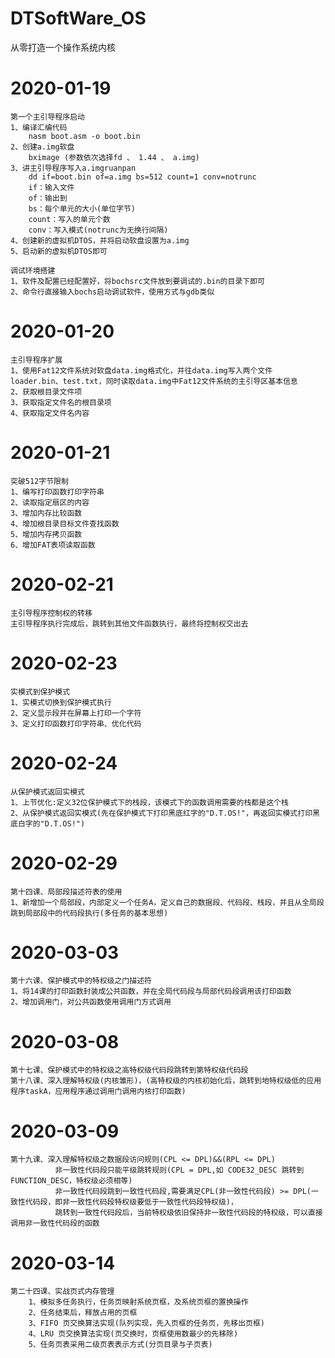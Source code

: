 # DTSoftWare_OS
从零打造一个操作系统内核

# 2020-01-19
	第一个主引导程序启动
	1、编译汇编代码
		nasm boot.asm -o boot.bin
	2、创建a.img软盘
		bximage (参数依次选择fd 、 1.44 、 a.img)
	3、讲主引导程序写入a.imgruanpan
		dd if=boot.bin of=a.img bs=512 count=1 conv=notrunc
		if：输入文件
		of：输出到
		bs：每个单元的大小(单位字节)
		count：写入的单元个数
		conv：写入模式(notrunc为无换行间隔)
	4、创建新的虚拟机DTOS，并将启动软盘设置为a.img
	5、启动新的虚拟机DTOS即可
	
	调试环境搭建
	1、软件及配置已经配置好，将bochsrc文件放到要调试的.bin的目录下即可
	2、命令行直接输入bochs启动调试软件，使用方式与gdb类似

# 2020-01-20
	主引导程序扩展
	1、使用Fat12文件系统对软盘data.img格式化，并往data.img写入两个文件 loader.bin、test.txt，同时读取data.img中Fat12文件系统的主引导区基本信息
	2、获取根目录文件项
	3、获取指定文件名的根目录项
	4、获取指定文件名内容
	
# 2020-01-21
	突破512字节限制
	1、编写打印函数打印字符串
	2、读取指定扇区的内容
	3、增加内存比较函数
	4、增加根目录目标文件查找函数
	5、增加内存拷贝函数
	6、增加FAT表项读取函数

# 2020-02-21
	主引导程序控制权的转移
	主引导程序执行完成后，跳转到其他文件函数执行，最终将控制权交出去

# 2020-02-23
	实模式到保护模式
	1、实模式切换到保护模式执行
	2、定义显示段并在屏幕上打印一个字符
	3、定义打印函数打印字符串、优化代码

# 2020-02-24
	从保护模式返回实模式
	1、上节优化:定义32位保护模式下的栈段，该模式下的函数调用需要的栈都是这个栈
	2、从保护模式返回实模式(先在保护模式下打印黑底红字的"D.T.OS!"，再返回实模式打印黑底白字的"D.T.OS!")
	
# 2020-02-29
	第十四课、局部段描述符表的使用
	1、新增加一个局部段，内部定义一个任务A，定义自己的数据段、代码段、栈段，并且从全局段跳到局部段中的代码段执行(多任务的基本思想)
	
# 2020-03-03
	第十六课、保护模式中的特权级之门描述符
	1、将14课的打印函数封装成公共函数，并在全局代码段与局部代码段调用该打印函数
	2、增加调用门，对公共函数使用调用门方式调用

# 2020-03-08
	第十七课、保护模式中的特权级之高特权级代码段跳转到第特权级代码段
	第十八课、深入理解特权级(内核雏形)，(高特权级的内核初始化后，跳转到地特权级低的应用程序taskA，应用程序通过调用门调用内核打印函数)
	
# 2020-03-09
	第十九课、深入理解特权级之数据段访问规则(CPL <= DPL)&&(RPL <= DPL)
			  非一致性代码段只能平级跳转规则(CPL = DPL,如 CODE32_DESC 跳转到FUNCTION_DESC，特权级必须相等)
			  非一致性代码段跳到一致性代码段,需要满足CPL(非一致性代码段) >= DPL(一致性代码段，即非一致性代码段特权级要低于一致性代码段特权级)，
			  跳转到一致性代码段后，当前特权级依旧保持非一致性代码段的特权级，可以直接调用非一致性代码段的函数
			  
# 2020-03-14
	第二十四课、实战页式内存管理
		1、模拟多任务执行，任务页映射系统页框，及系统页框的置换操作
		2、任务结束后，释放占用的页框
		3、FIFO 页交换算法实现(队列实现，先入页框的任务页，先移出页框)
		4、LRU 页交换算法实现(页交换时，页框使用数最少的先移除)
		5、任务页表采用二级页表表示方式(分页目录与子页表)
	
	
	
	
